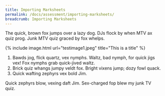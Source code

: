 ```yaml
---
title: Importing Marksheets
permalink: /docs/assessment/importing-marksheets/
breadcrumb: Importing Marksheets
---
```


The quick, brown fox jumps over a lazy dog. DJs flock by when MTV ax quiz prog. Junk MTV quiz graced by fox whelps.

{% include image.html url="testimage1.jpeg" title="This is a title" %}

1. Bawds jog, flick quartz, vex nymphs. Waltz, bad nymph, for quick jigs vex! Fox nymphs grab quick-jived waltz.
2. Brick quiz whangs jumpy veldt fox. Bright vixens jump; dozy fowl quack.
3. Quick wafting zephyrs vex bold Jim.

Quick zephyrs blow, vexing daft Jim. Sex-charged fop blew my junk TV quiz.